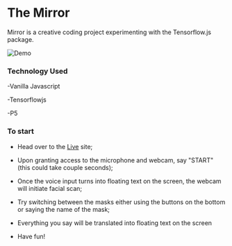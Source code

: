 
# The Mirror

Mirror is a creative coding project experimenting with the Tensorflow.js package.

![Demo](https://github.com/dabaojian1992/Mirror/blob/main/2021-02-22%2016.40.44.gif)

### Technology Used ###

-Vanilla Javascript

-Tensorflowjs

-P5

### To start ###

* Head over to the [Live](https://dabaojian1992.github.io/Mirror/) site;

* Upon granting access to the microphone and webcam, say "START" (this could take couple seconds);

* Once the voice input turns into floating text on the screen, the webcam will initiate facial scan;

* Try switching between the masks either using the buttons on the bottom or saying the name of the mask;

* Everything you say will be translated into floating text on the screen

* Have fun! 
